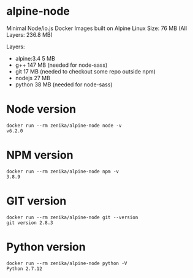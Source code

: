 # alpine-node
Minimal Node/io.js Docker Images built on Alpine Linux
Size: 76 MB (All Layers: 236.8 MB)

Layers:
- alpine:3.4 5 MB
- g++ 147 MB (needed for node-sass)
- git 17 MB (needed to checkout some repo outside npm)
- nodejs 27 MB
- python 38 MB (needed for node-sass)

# Node version

```
docker run --rm zenika/alpine-node node -v
v6.2.0
```

# NPM version

```
docker run --rm zenika/alpine-node npm -v
3.8.9
```

# GIT version

```
docker run --rm zenika/alpine-node git --version
git version 2.8.3
```

# Python version

```
docker run --rm zenika/alpine-node python -V
Python 2.7.12
```